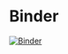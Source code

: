 # Binder

[![Binder](https://mybinder.org/badge_logo.svg)](https://mybinder.org/v2/gh/ml4economics/datavis/HEAD?labpath=car.iynb)
